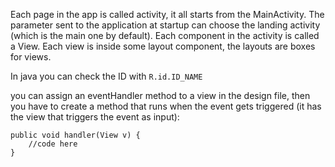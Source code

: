 Each page in the app is called activity, it all starts from the MainActivity. The parameter sent to the application at startup can choose the landing activity (which is the main one by default).
Each component in the activity is called a View. Each view is inside some layout component, the layouts are boxes for views.

In java you can check the ID with `R.id.ID_NAME`

you can assign an eventHandler method to a view in the design file, then you have to create a method that runs when the event gets triggered (it has the view that triggers the event as input):
```
public void handler(View v) {
	//code here
}
```